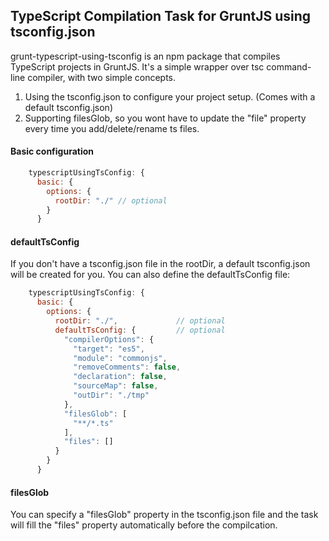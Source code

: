 ## TypeScript Compilation Task for GruntJS using tsconfig.json
grunt-typescript-using-tsconfig is an npm package that compiles TypeScript projects in GruntJS. It's a simple wrapper over tsc command-line compiler, with two simple concepts.
1. Using the tsconfig.json to configure your project setup. (Comes with a default tsconfig.json)
2. Supporting filesGlob, so you wont have to update the "file" property every time you add/delete/rename ts files.

#### Basic configuration
```js
    typescriptUsingTsConfig: {
      basic: {
        options: {
          rootDir: "./" // optional
        }
      }
```

#### defaultTsConfig
If you don't have a tsconfig.json file in the rootDir, a default tsconfig.json will be created for you. You can also define the defaultTsConfig file:

```js
    typescriptUsingTsConfig: {
      basic: {
        options: {
          rootDir: "./",             // optional
          defaultTsConfig: {         // optional
            "compilerOptions": {
              "target": "es5",
              "module": "commonjs",
              "removeComments": false,
              "declaration": false,
              "sourceMap": false,
              "outDir": "./tmp"
            },
            "filesGlob": [
              "**/*.ts"
            ],
            "files": []
          }
        }
      }
```

#### filesGlob
You can specify a "filesGlob" property in the tsconfig.json file and the task will fill the "files" property automatically before the compilcation.


